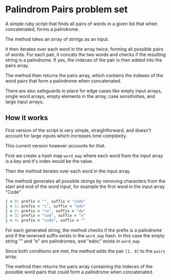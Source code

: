# Palindrom Pairs problem set
A simple ruby script that finds all pairs of words in a given list that when concatenated, forms a palindrome.

The method takes an array of strings as an input.

It then iterates over each word in the array twice, forming all possible pairs of words. For each pair, it concats the two words and checks if the resulting string is a palindrome. If yes, the indeces of the pair is then added into the pairs array.

The method then returns the pairs array, which contains the indexes of the word pairs that form a palindrome when concatenated.

There are also safeguards in place for edge cases like empty input arrays, single word arrays, empty elements in the array, case sensitivities, and large input arrays.

## How it works

First version of the script is very simple, straightforward, and doesn't account for large inputs which increases time complexity.

This current version however accounts for that.


First we create a hash map `word_map` where each word from the input array is a key and it's index would be the value.

Then the method iterates over each word in the input array.

The methoid generates all possible strings by removing characters from the start and end of the word input, for example the first word in the input array "Code"


```ruby
j = 0: prefix = "", suffix = "code"
j = 1: prefix = "c", suffix = "ode"
j = 2: prefix = "co", suffix = "de"
j = 3: prefix = "cod", suffix = "e"
j = 4: prefix = "code", suffix = ""
```

For each generated string, the method checks if the prefix is a palindrome and if the reversed suffix exists in the `word_map` hash. In this case the empty string "" and "e" are palindromes, and "edoc" exists in `word_map`

Since both conditions are met, the method adds the pair `[1, 0]` to the `pairs` array.

The method then returns the pairs array containing the indeces of the possible word pairs that could form a palindrome when concatenated.